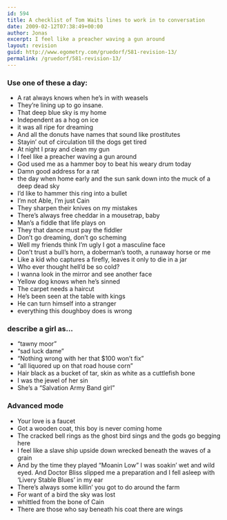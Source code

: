 ```yaml
---
id: 594
title: A checklist of Tom Waits lines to work in to conversation
date: 2009-02-12T07:38:49+00:00
author: Jonas
excerpt: I feel like a preacher waving a gun around
layout: revision
guid: http://www.egometry.com/gruedorf/581-revision-13/
permalink: /gruedorf/581-revision-13/
---
```

### Use one of these a day:

  * A rat always knows when he&#8217;s in with weasels
  * They&#8217;re lining up to go insane.
  * That deep blue sky is my home
  * Independent as a hog on ice
  * it was all ripe for dreaming
  * And all the donuts have names that sound like prostitutes
  * Stayin&#8217; out of circulation till the dogs get tired
  * At night I pray and clean my gun
  * I feel like a preacher waving a gun around
  * God used me as a hammer boy to beat his weary drum today
  * Damn good address for a rat
  * the day when home early and the sun sank down into the muck of a deep dead sky
  * I&#8217;d like to hammer this ring into a bullet
  * I&#8217;m not Able, I&#8217;m just Cain
  * They sharpen their knives on my mistakes
  * There&#8217;s always free cheddar in a mousetrap, baby
  * Man&#8217;s a fiddle that life plays on
  * They that dance must pay the fiddler
  * Don&#8217;t go dreaming, don&#8217;t go scheming
  * Well my friends think I&#8217;m ugly I got a masculine face
  * Don&#8217;t trust a bull&#8217;s horn, a doberman&#8217;s tooth, a runaway horse or me
  * Like a kid who captures a firefly, leaves it only to die in a jar
  * Who ever thought hell&#8217;d be so cold?
  * I wanna look in the mirror and see another face
  * Yellow dog knows when he&#8217;s sinned
  * The carpet needs a haircut
  * He&#8217;s been seen at the table with kings
  * He can turn himself into a stranger
  * everything this doughboy does is wrong

### describe a girl as&#8230;

  * &#8220;tawny moor&#8221;
  * &#8220;sad luck dame&#8221;
  * &#8220;Nothing wrong with her that $100 won&#8217;t fix&#8221;
  * &#8220;all liquored up on that road house corn&#8221;
  * Hair black as a bucket of tar, skin as white as a cuttlefish bone
  * I was the jewel of her sin
  * She&#8217;s a &#8220;Salvation Army Band girl&#8221;

### Advanced mode

  * Your love is a faucet
  * Got a wooden coat, this boy is never coming home
  * The cracked bell rings as the ghost bird sings and the gods go begging here
  * I feel like a slave ship upside down wrecked beneath the waves of a grain
  * And by the time they played &#8220;Moanin Low&#8221; I was soakin&#8217; wet and wild eyed. And Doctor Bliss slipped me a preparation and I fell asleep with &#8216;Livery Stable Blues&#8217; in my ear
  * There&#8217;s always some killin&#8217; you got to do around the farm
  * For want of a bird the sky was lost
  * whittled from the bone of Cain
  * There are those who say beneath his coat there are wings